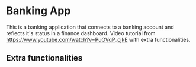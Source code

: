 # Banking App

This is a banking application that connects to a banking account and reflects it's status in a finance dashboard.
Video tutorial from https://www.youtube.com/watch?v=PuOVqP_cjkE with extra functionalities.

## Extra functionalities
